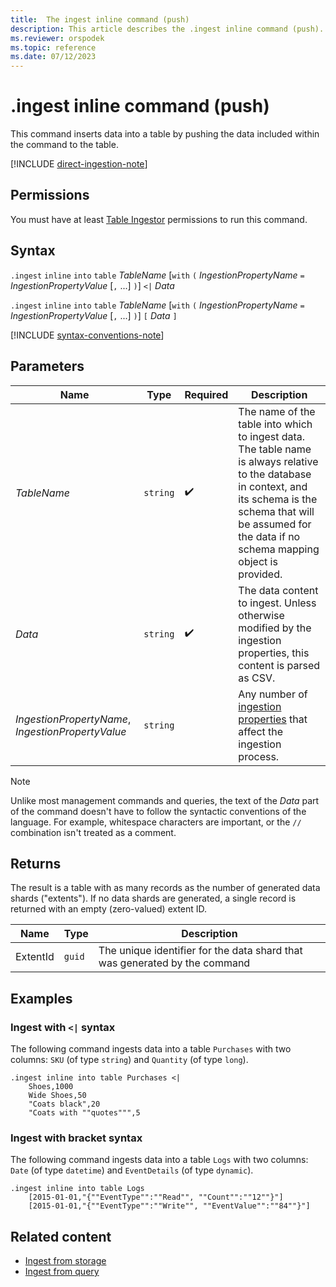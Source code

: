 ```yaml
---
title:  The ingest inline command (push)
description: This article describes the .ingest inline command (push).
ms.reviewer: orspodek
ms.topic: reference
ms.date: 07/12/2023
---
```

# .ingest inline command (push)

This command inserts data into a table by pushing the data included within the command to the table.

[!INCLUDE [direct-ingestion-note](../../includes/direct-ingestion-note.md)]

## Permissions

You must have at least [Table Ingestor](../access-control/role-based-access-control.md) permissions to run this command.

## Syntax

`.ingest` `inline` `into` `table` *TableName*
[`with` `(` *IngestionPropertyName* `=` *IngestionPropertyValue* [`,` ...] `)`]
`<|` *Data*

`.ingest` `inline` `into` `table` *TableName*
[`with` `(` *IngestionPropertyName* `=` *IngestionPropertyValue* [`,` ...] `)`]
`[` *Data* `]`

[!INCLUDE [syntax-conventions-note](../../includes/syntax-conventions-note.md)]

## Parameters

| Name | Type | Required | Description |
|--|--|--|--|
| *TableName* | `string` |  :heavy_check_mark: | The name of the table into which to ingest data. The table name is always relative to the database in context, and its schema is the schema that will be assumed for the data if no schema mapping object is provided.|
| *Data* | `string` |  :heavy_check_mark: | The data content to ingest. Unless otherwise modified by the ingestion properties, this content is parsed as CSV.|
| *IngestionPropertyName*, *IngestionPropertyValue* | `string` | | Any number of [ingestion properties](../../ingestion-properties.md) that affect the ingestion process.|

> [!NOTE]
> Unlike most management commands and queries, the text of the *Data* part of the command doesn't have to follow the syntactic conventions of the language. For example, whitespace characters are important, or the `//` combination isn't treated as a comment.

## Returns

The result is a table with as many records
as the number of generated data shards ("extents").
If no data shards are generated, a single record is returned
with an empty (zero-valued) extent ID.

|Name       |Type      |Description                                                               |
|-----------|----------|--------------------------------------------------------------------------|
|ExtentId   |`guid`    |The unique identifier for the data shard that was generated by the command|

## Examples

### Ingest with `<|` syntax

The following command ingests data into a table `Purchases` with two columns: `SKU` (of type `string`) and `Quantity` (of type `long`).

```kusto
.ingest inline into table Purchases <|
    Shoes,1000
    Wide Shoes,50
    "Coats black",20
    "Coats with ""quotes""",5
```

### Ingest with bracket syntax

The following command ingests data into a table `Logs` with two columns: `Date` (of type `datetime`) and `EventDetails` (of type `dynamic`).

```kusto
.ingest inline into table Logs
    [2015-01-01,"{""EventType"":""Read"", ""Count"":""12""}"]
    [2015-01-01,"{""EventType"":""Write"", ""EventValue"":""84""}"]
```

## Related content

* [Ingest from storage](ingest-from-storage.md)
* [Ingest from query](ingest-from-query.md)
